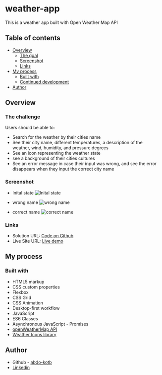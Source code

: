 # weather-app

This is a weather app built with Open Weather Map API

## Table of contents

- [Overview](#overview)
  - [The goal](#the-goal)
  - [Screenshot](#screenshot)
  - [Links](#links)
- [My process](#my-process)
  - [Built with](#built-with)
  - [Continued development](#continued-development)
- [Author](#author)

## Overview

### The challenge

Users should be able to:

- Search for the weather by their cities name
- See their city name, different temperatures, a description of the weather, wind, humidity, and pressure degrees
- See an icon representing the weather state
- see a background of their cities cultures
- See an error message in case their input was wrong, and see the error disappears when they input the correct city name

### Screenshot

- Inital state ![Inital state](https://user-images.githubusercontent.com/86558336/149637143-e196ebec-6616-45e4-9058-72cee6d81147.png)

- wrong name ![wrong name](https://user-images.githubusercontent.com/86558336/149637168-0b883d31-b231-4c19-9814-090de1870d6f.png)

- correct name ![correct name](https://user-images.githubusercontent.com/86558336/149637229-fc0d4eb5-958a-426c-96ff-4c81bec14f6d.png)

### Links

- Solution URL: [Code on Github](https://github.com/weather-app)
- Live Site URL: [Live demo](https://abdo-kotb.github.io/weather-app/)

## My process

### Built with

- HTML5 markup
- CSS custom properties
- Flexbox
- CSS Grid
- CSS Animation
- Desktop-first workflow
- JavaScript
- ES6 Classes
- Asynchronous JavaScript - Promises
- [openWeatherMap API](https://openweathermap.org/)
- [Weather Icons library](https://erikflowers.github.io/weather-icons/)

## Author

- Github - [abdo-kotb](github.com/abdo-kotb)
- [Linkedin](https://www.linkedin.com/in/abdulrhman-mohammed-5687781b5/)

